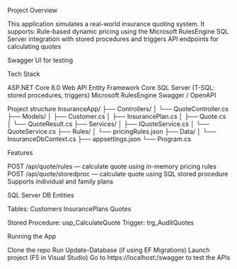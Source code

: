  Project Overview

This application simulates a real-world insurance quoting system. It supports:
Rule-based dynamic pricing using the Microsoft RulesEngine
SQL Server integration with stored procedures and triggers
API endpoints for calculating quotes

Swagger UI for testing


Tech Stack

ASP.NET Core 8.0 Web API
Entity Framework Core
SQL Server (T-SQL: stored procedures, triggers)
Microsoft RulesEngine
Swagger / OpenAPI

Project structure 
InsuranceApp/
├── Controllers/
│   └── QuoteController.cs
├── Models/
│   ├── Customer.cs
│   ├── InsurancePlan.cs
│   ├── Quote.cs
│   └── QuoteResult.cs
├── Services/
│   ├── IQuoteService.cs
│   └── QuoteService.cs
├── Rules/
│   └── pricingRules.json
├── Data/
│   └── InsuranceDbContext.cs
├── appsettings.json
└── Program.cs

Features

POST /api/quote/rules — calculate quote using in-memory pricing rules
POST /api/quote/storedproc — calculate quote using SQL stored procedure
Supports individual and family plans


 SQL Server DB Entities

Tables: 
Customers
InsurancePlans
Quotes

Stored Procedure: usp_CalculateQuote
Trigger: trg_AuditQuotes

Running the App

Clone the repo
Run Update-Database (if using EF Migrations)
Launch project (F5 in Visual Studio)
Go to https://localhost:<port>/swagger to test the APIs
